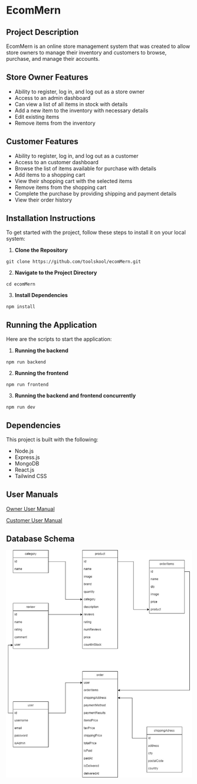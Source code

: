# EcomMern

## Project Description

EcomMern is an online store management system that was created to allow store owners to manage their inventory and customers to browse, purchase, and manage their accounts.

## Store Owner Features

- Ability to register, log in, and log out as a store owner
- Access to an admin dashboard
- Can view a list of all items in stock with details
- Add a new item to the inventory with necessary details
- Edit existing items
- Remove items from the inventory

## Customer Features

- Ability to register, log in, and log out as a customer
- Access to an customer dashboard
- Browse the list of items available for purchase with details
- Add items to a shopping cart
- View their shopping cart with the selected items
- Remove items from the shopping cart
- Complete the purchase by providing shipping and payment details
- View their order history

## Installation Instructions

To get started with the project, follow these steps to install it on your local system:

1. **Clone the Repository**
```
git clone https://github.com/toolskool/ecomMern.git
```
2. **Navigate to the Project Directory**
```
cd ecomMern
```
3. **Install Dependencies**
```
npm install
```

## Running the Application

Here are the scripts to start the application:

1. **Running the backend**
```
npm run backend
```

2. **Running the frontend**
```
npm run frontend
```

3. **Running the backend and frontend concurrently**
```
npm run dev
```

## Dependencies

This project is built with the following:

- Node.js
- Express.js
- MongoDB
- React.js
- Tailwind CSS

## User Manuals

[Owner User Manual](/manuals/Customer_Manual.pdf)

[Customer User Manual](/manuals/Owner_Manual.pdf)

## Database Schema

![schema](/manuals/schema.jpg)
